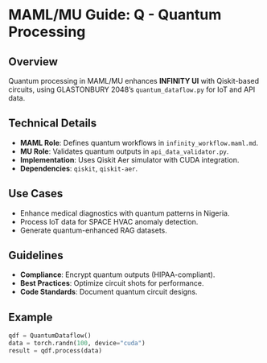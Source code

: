 # MAML/MU Guide: Q - Quantum Processing

## Overview
Quantum processing in MAML/MU enhances **INFINITY UI** with Qiskit-based circuits, using GLASTONBURY 2048’s `quantum_dataflow.py` for IoT and API data.

## Technical Details
- **MAML Role**: Defines quantum workflows in `infinity_workflow.maml.md`.
- **MU Role**: Validates quantum outputs in `api_data_validator.py`.
- **Implementation**: Uses Qiskit Aer simulator with CUDA integration.
- **Dependencies**: `qiskit`, `qiskit-aer`.

## Use Cases
- Enhance medical diagnostics with quantum patterns in Nigeria.
- Process IoT data for SPACE HVAC anomaly detection.
- Generate quantum-enhanced RAG datasets.

## Guidelines
- **Compliance**: Encrypt quantum outputs (HIPAA-compliant).
- **Best Practices**: Optimize circuit shots for performance.
- **Code Standards**: Document quantum circuit designs.

## Example
```python
qdf = QuantumDataflow()
data = torch.randn(100, device="cuda")
result = qdf.process(data)
```
